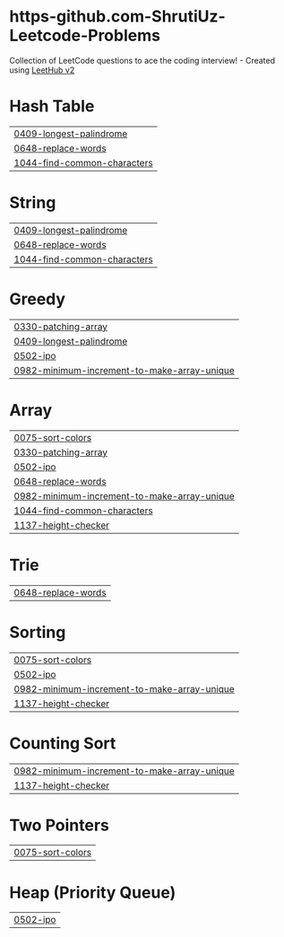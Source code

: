 # https-github.com-ShrutiUz-Leetcode-Problems
Collection of LeetCode questions to ace the coding interview! - Created using [LeetHub v2](https://github.com/arunbhardwaj/LeetHub-2.0)


# Hash Table
|  |
| ------- |
| [0409-longest-palindrome](https://github.com/ShrutiUz/https-github.com-ShrutiUz-Leetcode-Problems/tree/master/0409-longest-palindrome) |
| [0648-replace-words](https://github.com/ShrutiUz/https-github.com-ShrutiUz-Leetcode-Problems/tree/master/0648-replace-words) |
| [1044-find-common-characters](https://github.com/ShrutiUz/https-github.com-ShrutiUz-Leetcode-Problems/tree/master/1044-find-common-characters) |
# String
|  |
| ------- |
| [0409-longest-palindrome](https://github.com/ShrutiUz/https-github.com-ShrutiUz-Leetcode-Problems/tree/master/0409-longest-palindrome) |
| [0648-replace-words](https://github.com/ShrutiUz/https-github.com-ShrutiUz-Leetcode-Problems/tree/master/0648-replace-words) |
| [1044-find-common-characters](https://github.com/ShrutiUz/https-github.com-ShrutiUz-Leetcode-Problems/tree/master/1044-find-common-characters) |
# Greedy
|  |
| ------- |
| [0330-patching-array](https://github.com/ShrutiUz/https-github.com-ShrutiUz-Leetcode-Problems/tree/master/0330-patching-array) |
| [0409-longest-palindrome](https://github.com/ShrutiUz/https-github.com-ShrutiUz-Leetcode-Problems/tree/master/0409-longest-palindrome) |
| [0502-ipo](https://github.com/ShrutiUz/https-github.com-ShrutiUz-Leetcode-Problems/tree/master/0502-ipo) |
| [0982-minimum-increment-to-make-array-unique](https://github.com/ShrutiUz/https-github.com-ShrutiUz-Leetcode-Problems/tree/master/0982-minimum-increment-to-make-array-unique) |
# Array
|  |
| ------- |
| [0075-sort-colors](https://github.com/ShrutiUz/https-github.com-ShrutiUz-Leetcode-Problems/tree/master/0075-sort-colors) |
| [0330-patching-array](https://github.com/ShrutiUz/https-github.com-ShrutiUz-Leetcode-Problems/tree/master/0330-patching-array) |
| [0502-ipo](https://github.com/ShrutiUz/https-github.com-ShrutiUz-Leetcode-Problems/tree/master/0502-ipo) |
| [0648-replace-words](https://github.com/ShrutiUz/https-github.com-ShrutiUz-Leetcode-Problems/tree/master/0648-replace-words) |
| [0982-minimum-increment-to-make-array-unique](https://github.com/ShrutiUz/https-github.com-ShrutiUz-Leetcode-Problems/tree/master/0982-minimum-increment-to-make-array-unique) |
| [1044-find-common-characters](https://github.com/ShrutiUz/https-github.com-ShrutiUz-Leetcode-Problems/tree/master/1044-find-common-characters) |
| [1137-height-checker](https://github.com/ShrutiUz/https-github.com-ShrutiUz-Leetcode-Problems/tree/master/1137-height-checker) |
# Trie
|  |
| ------- |
| [0648-replace-words](https://github.com/ShrutiUz/https-github.com-ShrutiUz-Leetcode-Problems/tree/master/0648-replace-words) |
# Sorting
|  |
| ------- |
| [0075-sort-colors](https://github.com/ShrutiUz/https-github.com-ShrutiUz-Leetcode-Problems/tree/master/0075-sort-colors) |
| [0502-ipo](https://github.com/ShrutiUz/https-github.com-ShrutiUz-Leetcode-Problems/tree/master/0502-ipo) |
| [0982-minimum-increment-to-make-array-unique](https://github.com/ShrutiUz/https-github.com-ShrutiUz-Leetcode-Problems/tree/master/0982-minimum-increment-to-make-array-unique) |
| [1137-height-checker](https://github.com/ShrutiUz/https-github.com-ShrutiUz-Leetcode-Problems/tree/master/1137-height-checker) |
# Counting Sort
|  |
| ------- |
| [0982-minimum-increment-to-make-array-unique](https://github.com/ShrutiUz/https-github.com-ShrutiUz-Leetcode-Problems/tree/master/0982-minimum-increment-to-make-array-unique) |
| [1137-height-checker](https://github.com/ShrutiUz/https-github.com-ShrutiUz-Leetcode-Problems/tree/master/1137-height-checker) |
# Two Pointers
|  |
| ------- |
| [0075-sort-colors](https://github.com/ShrutiUz/https-github.com-ShrutiUz-Leetcode-Problems/tree/master/0075-sort-colors) |
# Heap (Priority Queue)
|  |
| ------- |
| [0502-ipo](https://github.com/ShrutiUz/https-github.com-ShrutiUz-Leetcode-Problems/tree/master/0502-ipo) |
